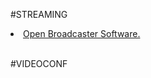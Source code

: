 #STREAMING
<br>
<li><a href="https://obsproject.com/">Open Broadcaster Software.</a></li>
<br>

#VIDEOCONF
<br>

